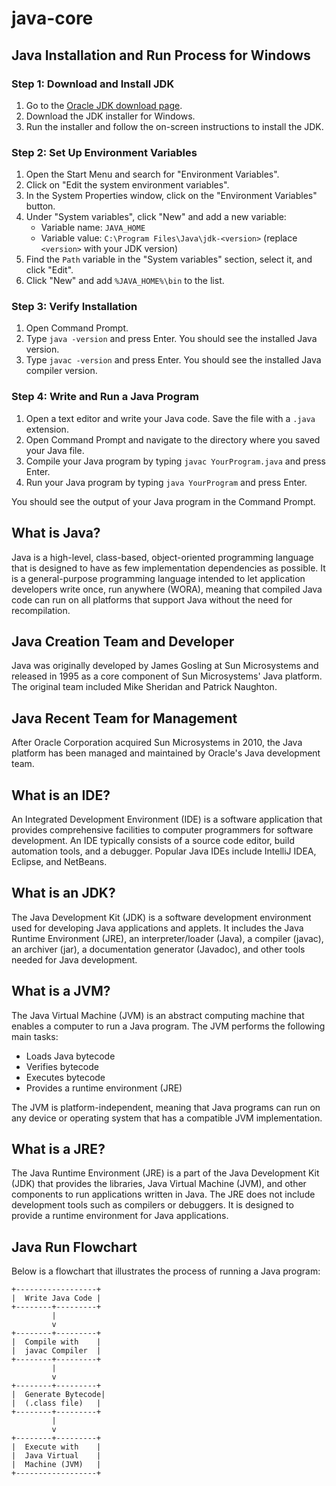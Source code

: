 # java-core

## Java Installation and Run Process for Windows

### Step 1: Download and Install JDK

1. Go to the [Oracle JDK download page](https://www.oracle.com/java/technologies/javase-downloads.html).
2. Download the JDK installer for Windows.
3. Run the installer and follow the on-screen instructions to install the JDK.

### Step 2: Set Up Environment Variables

1. Open the Start Menu and search for "Environment Variables".
2. Click on "Edit the system environment variables".
3. In the System Properties window, click on the "Environment Variables" button.
4. Under "System variables", click "New" and add a new variable:
   - Variable name: `JAVA_HOME`
   - Variable value: `C:\Program Files\Java\jdk-<version>` (replace `<version>` with your JDK version)
5. Find the `Path` variable in the "System variables" section, select it, and click "Edit".
6. Click "New" and add `%JAVA_HOME%\bin` to the list.

### Step 3: Verify Installation

1. Open Command Prompt.
2. Type `java -version` and press Enter. You should see the installed Java version.
3. Type `javac -version` and press Enter. You should see the installed Java compiler version.

### Step 4: Write and Run a Java Program

1. Open a text editor and write your Java code. Save the file with a `.java` extension.
2. Open Command Prompt and navigate to the directory where you saved your Java file.
3. Compile your Java program by typing `javac YourProgram.java` and press Enter.
4. Run your Java program by typing `java YourProgram` and press Enter.

You should see the output of your Java program in the Command Prompt.

## What is Java?

Java is a high-level, class-based, object-oriented programming language that is designed to have as few implementation dependencies as possible. It is a general-purpose programming language intended to let application developers write once, run anywhere (WORA), meaning that compiled Java code can run on all platforms that support Java without the need for recompilation.

## Java Creation Team and Developer

Java was originally developed by James Gosling at Sun Microsystems and released in 1995 as a core component of Sun Microsystems' Java platform. The original team included Mike Sheridan and Patrick Naughton.

## Java Recent Team for Management

After Oracle Corporation acquired Sun Microsystems in 2010, the Java platform has been managed and maintained by Oracle's Java development team.

## What is an IDE?

An Integrated Development Environment (IDE) is a software application that provides comprehensive facilities to computer programmers for software development. An IDE typically consists of a source code editor, build automation tools, and a debugger. Popular Java IDEs include IntelliJ IDEA, Eclipse, and NetBeans.

## What is an JDK?

The Java Development Kit (JDK) is a software development environment used for developing Java applications and applets. It includes the Java Runtime Environment (JRE), an interpreter/loader (Java), a compiler (javac), an archiver (jar), a documentation generator (Javadoc), and other tools needed for Java development.

## What is a JVM?

The Java Virtual Machine (JVM) is an abstract computing machine that enables a computer to run a Java program. The JVM performs the following main tasks:

- Loads Java bytecode
- Verifies bytecode
- Executes bytecode
- Provides a runtime environment (JRE)

The JVM is platform-independent, meaning that Java programs can run on any device or operating system that has a compatible JVM implementation.

## What is a JRE?

The Java Runtime Environment (JRE) is a part of the Java Development Kit (JDK) that provides the libraries, Java Virtual Machine (JVM), and other components to run applications written in Java. The JRE does not include development tools such as compilers or debuggers. It is designed to provide a runtime environment for Java applications.

## Java Run Flowchart

Below is a flowchart that illustrates the process of running a Java program:

```plaintext
+------------------+
|  Write Java Code |
+--------+---------+
         |
         v
+--------+---------+
|  Compile with    |
|  javac Compiler  |
+--------+---------+
         |
         v
+--------+---------+
|  Generate Bytecode|
|  (.class file)   |
+--------+---------+
         |
         v
+--------+---------+
|  Execute with    |
|  Java Virtual    |
|  Machine (JVM)   |
+------------------+
```
